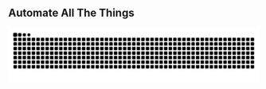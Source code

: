 ## Automate All The Things

<div align=center>
<picture> 
  <source media="(prefers-color-scheme: dark)" srcset="https://raw.githubusercontent.com/0xMarcio/0xMarcio/output/docker/github-contribution-grid-snake-dark.svg" />
  <source media="(prefers-color-scheme: light)" srcset="https://raw.githubusercontent.com/0xMarcio/0xMarcio/output/only-svg/github-contribution-grid-snake.svg" />
  <img alt="github-snake" src="https://raw.githubusercontent.com/0xMarcio/0xMarcio/output/only-svg/github-contribution-grid-snake.svg" />
</picture>
</div>
